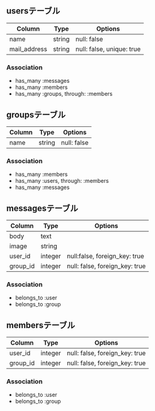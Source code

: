 ## usersテーブル

|Column|Type|Options|
|------|----|-------|
|name|string|null: false|
|mail_address|string|null: false, unique: true|
### Association
- has_many :messages
- has_many :members
- has_many :groups, through: :members

## groupsテーブル

|Column|Type|Options|
|------|----|-------|
|name|string|null: false|

### Association
- has_many :members
- has_many :users, through: :members
- has_many :messages

## messagesテーブル

|Column|Type|Options|
|------|----|-------|
|body|text|
|image|string|
|user_id|integer|null:false, foreign_key: true|
|group_id|integer|null: false, foreign_key: true|

### Association
- belongs_to :user
- belongs_to :group

## membersテーブル

|Column|Type|Options|
|------|----|-------|
|user_id|integer|null: false, foreign_key: true|
|group_id|integer|null: false, foreign_key: true|

### Association
- belongs_to :user
- belongs_to :group
